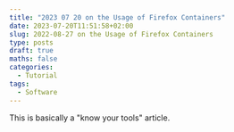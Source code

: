```yaml
---
title: "2023 07 20 on the Usage of Firefox Containers"
date: 2023-07-20T11:51:58+02:00
slug: 2022-08-27 on the Usage of Firefox Containers
type: posts
draft: true
maths: false
categories:
  - Tutorial
tags:
  - Software
---
```


This is basically a "know your tools" article.
